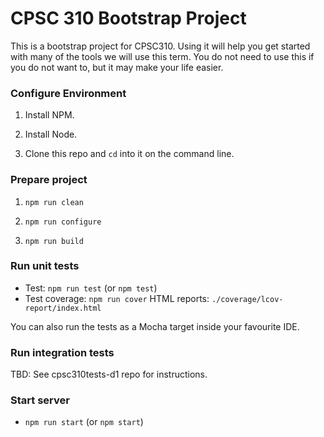 # CPSC 310 Bootstrap Project

This is a bootstrap project for CPSC310. Using it will help you get started with many of the tools we will use this term. You do not need to use this if you do not want to, but it may make your life easier.

### Configure Environment

1. Install NPM.

1. Install Node.

1. Clone this repo and ```cd``` into it on the command line.

### Prepare project

1. ```npm run clean```

1. ```npm run configure```

1. ```npm run build```

### Run unit tests

* Test: ```npm run test``` (or ```npm test```)
* Test coverage: ```npm run cover``` HTML reports: ```./coverage/lcov-report/index.html```

You can also run the tests as a Mocha target inside your favourite IDE.

### Run integration tests

TBD: See cpsc310tests-d1 repo for instructions.

### Start server

* ```npm run start``` (or ```npm start```)
